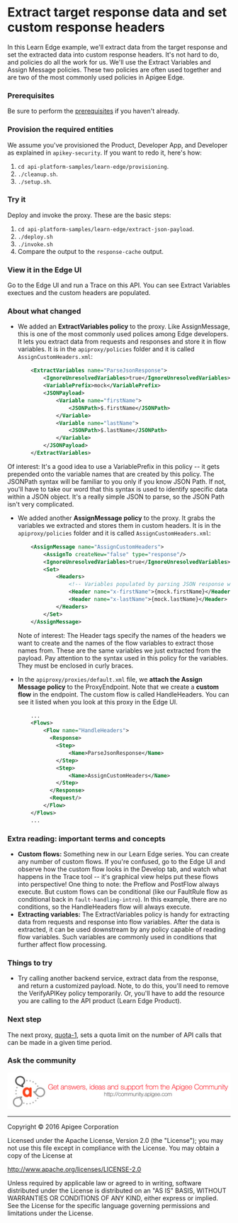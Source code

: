 # Extract target response data and set custom response headers

In this Learn Edge example, we'll extract data from the target response and set the extracted data into custom response headers. It's not hard to do, and policies do all the work for us. We'll use the Extract Variables and Assign Message policies. These two policies are often used together and are two of the most commonly used policies in Apigee Edge. 

### Prerequisites

Be sure to perform the [prerequisites](https://github.com/apigee/api-platform-samples/tree/master/learn-edge#prerequisites) if you haven't already. 

### Provision the required entities

We assume you've provisioned the Product, Developer App, and Developer as explained in `apikey-security`. If you want to redo it, here's how:

1. `cd api-platform-samples/learn-edge/provisioning`.
2. `./cleanup.sh`.
3. `./setup.sh`.

### Try it

Deploy and invoke the proxy. These are the basic steps:

1. `cd api-platform-samples/learn-edge/extract-json-payload`.
2. `./deploy.sh`
3. `./invoke.sh`
4. Compare the output to the `response-cache` output. 

### View it in the Edge UI

Go to the Edge UI and run a Trace on this API. You can see Extract Variables exectues and the custom headers are populated. 

### About what changed

* We added an **ExtractVariables policy** to the proxy. Like AssignMessage, this is one of the most commonly used polices among Edge developers. It lets you extract data from requests and responses and store it in flow variables. It is in the `apiproxy/policies` folder and it is called `AssignCustomHeaders.xml`:

    ```xml
        <ExtractVariables name="ParseJsonResponse">
            <IgnoreUnresolvedVariables>true</IgnoreUnresolvedVariables>
            <VariablePrefix>mock</VariablePrefix>
            <JSONPayload>
                <Variable name="firstName">
                    <JSONPath>$.firstName</JSONPath>
                </Variable>
                <Variable name="lastName">
                    <JSONPath>$.lastName</JSONPath>
                </Variable>
            </JSONPayload>
        </ExtractVariables>
    ```

Of interest: It's a good idea to use a VariablePrefix in this policy -- it gets prepended onto the variable names that are created by this policy. The JSONPath syntax will be familiar to you only if you know JSON Path. If not, you'll have to take our word that this syntax is used to identify specific data within a JSON object. It's a really simple JSON to parse, so the JSON Path isn't very complicated. 

* We added another **AssignMessage policy** to the proxy. It grabs the variables we extracted and stores them in custom headers. It is in the `apiproxy/policies` folder and it is called `AssignCustomHeaders.xml`:

    ```xml
        <AssignMessage name="AssignCustomHeaders">
            <AssignTo createNew="false" type="response"/>
            <IgnoreUnresolvedVariables>true</IgnoreUnresolvedVariables>
            <Set>
                <Headers>
                    <!-- Variables populated by parsing JSON response with an ExtractVariables policy -->
                    <Header name="x-firstName">{mock.firstName}</Header>
                    <Header name="x-lastName">{mock.lastName}</Header>
                </Headers>
            </Set>
        </AssignMessage>
    ```

    Note of interest: The Header tags specify the names of the headers we want to create and the names of the flow variables to extract those names from. These are the same variables we just extracted from the payload. Pay attention to the syntax used in this policy for the variables. They must be enclosed in curly braces. 

* In the `apiproxy/proxies/default.xml` file, we **attach the Assign Message policy** to the ProxyEndpoint. Note that we create a **custom flow** in the endpoint. The custom flow is called HandleHeaders. You can see it listed when you look at this proxy in the Edge UI. 

    ```xml
        ...
        <Flows>
            <Flow name="HandleHeaders">
              <Response>
                <Step>
                    <Name>ParseJsonResponse</Name>
                </Step>
                <Step>
                    <Name>AssignCustomHeaders</Name>
                </Step>
              </Response>
              <Request/>
            </Flow>
        </Flows>
        ...
    ```


### Extra reading: important terms and concepts

* **Custom flows:** Something new in our Learn Edge series. You can create any number of custom flows. If you're confused, go to the Edge UI and observe how the custom flow looks in the Develop tab, and watch what happens in the Trace tool -- it's graphical view helps put these flows into perspective! One thing to note: the Preflow and PostFlow always execute. But custom flows can be conditional (like our FaultRule flow as conditional back in `fault-handling-intro`). In this example, there are no conditions, so the HandleHeaders flow will always execute.
* **Extracting variables:** The ExtractVariables policy is handy for extracting data from requests and response into flow variables. After the data is extracted, it can be used downstream by any policy capable of reading flow variables. Such variables are commonly used in conditions that further affect flow processing. 

### Things to try

* Try calling another backend service, extract data from the response, and return a customized payload. Note, to do this, you'll need to remove the VerifyAPIKey policy temporarily. Or, you'll have to add the resource you are calling to the API product (Learn Edge Product). 

### Next step

The next proxy, [quota-1](../quota-1/README.md), sets a quota limit on the number of API calls that can be made in a given time period.


### Ask the community

[![alt text](../../images/apigee-community.png "Apigee Community is a great place to ask questions and find answers about developing API proxies. ")](https://community.apigee.com?via=github)

---

Copyright © 2016 Apigee Corporation

Licensed under the Apache License, Version 2.0 (the "License"); you may not use
this file except in compliance with the License. You may obtain a copy
of the License at

http://www.apache.org/licenses/LICENSE-2.0

Unless required by applicable law or agreed to in writing, software
distributed under the License is distributed on an "AS IS" BASIS,
WITHOUT WARRANTIES OR CONDITIONS OF ANY KIND, either express or implied.
See the License for the specific language governing permissions and
limitations under the License.
